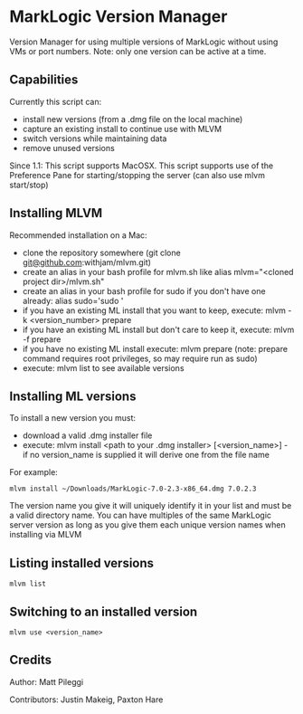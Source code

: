 # MarkLogic Version Manager
 Version Manager for using multiple versions of MarkLogic without using VMs or port numbers.  Note: only one version can be active at a time.

## Capabilities
 Currently this script can:

   -  install new versions (from a .dmg file on the local machine)
   -  capture an existing install to continue use with MLVM
   -  switch versions while maintaining data
   -  remove unused versions
 
 Since 1.1:  This script supports MacOSX.  This script supports use of the Preference Pane for starting/stopping the server (can also use mlvm start/stop)

## Installing MLVM
 Recommended installation on a Mac:

   -  clone the repository somewhere (git clone git@github.com:withjam/mlvm.git)
   -  create an alias in your bash profile for mlvm.sh like alias mlvm="&lt;cloned project dir&gt;/mlvm.sh"
   -  create an alias in your bash profile for sudo if you don't have one already:  alias sudo='sudo '
   -  if you have an existing ML install that you want to keep, execute: mlvm -k &lt;version_number&gt; prepare
   -  if you have an existing ML install but don't care to keep it, execute: mlvm -f prepare
   -  if you have no existing ML install execute: mlvm prepare (note: prepare command requires root privileges, so may require run as sudo)
   -  execute: mlvm list to see available versions

## Installing ML versions

 To install a new version you must:

   - download a valid .dmg installer file
   - execute: mlvm install <path to your .dmg installer> [<version_name>] - if no version_name is supplied it will derive one from the file name

For example:  

    mlvm install ~/Downloads/MarkLogic-7.0-2.3-x86_64.dmg 7.0.2.3
   
The version name you give it will uniquely identify it in your list and must be a valid directory name.  You can have multiples of the same MarkLogic server version as long as you give them each unique version names when installing via MLVM

## Listing installed versions

    mlvm list

## Switching to an installed version

    mlvm use <version_name>

## Credits

Author: Matt Pileggi

Contributors:  Justin Makeig, Paxton Hare